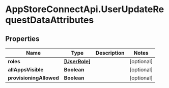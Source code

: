 # AppStoreConnectApi.UserUpdateRequestDataAttributes

## Properties

Name | Type | Description | Notes
------------ | ------------- | ------------- | -------------
**roles** | [**[UserRole]**](UserRole.md) |  | [optional] 
**allAppsVisible** | **Boolean** |  | [optional] 
**provisioningAllowed** | **Boolean** |  | [optional] 


